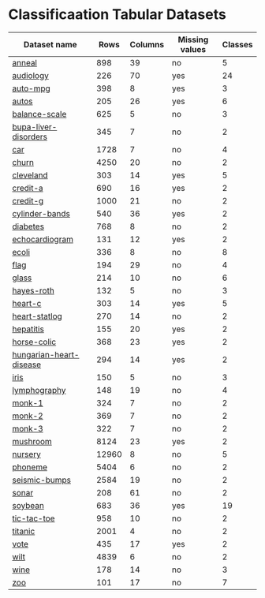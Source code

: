 # Classificaation Tabular Datasets

| Dataset name                                                                         | Rows  | Columns | Missing values | Classes |
| ------------------------------------------------------------------------------------ | ----- | ------- | -------------- | ------- |
| [anneal](https://archive.ics.uci.edu/ml/datasets/Annealing)                          | 898   | 39      | no             | 5       |
| [audiology](https://archive.ics.uci.edu/ml/datasets/Audiology+%28Standardized%29)    | 226   | 70      | yes            | 24      |   
| [auto-mpg](https://archive.ics.uci.edu/ml/datasets/auto+mpg)                         | 398   | 8       | yes            | 3       |   
| [autos](https://archive.ics.uci.edu/ml/datasets/Automobile)                          | 205   | 26      | yes            | 6       |   
| [balance-scale](https://archive.ics.uci.edu/ml/datasets/balance+scale)               | 625   | 5       | no             | 3       |
| [bupa-liver-disorders](https://archive.ics.uci.edu/ml/datasets/liver+disorders)      | 345   | 7       | no             | 2       |
| [car](https://archive.ics.uci.edu/ml/datasets/Car+Evaluation)                        | 1728  | 7       | no             | 4       |
| [churn](https://www.kaggle.com/competitions/customer-churn-prediction-2020/data)     | 4250  | 20     | no              | 2       |
| [cleveland](https://archive.ics.uci.edu/ml/datasets/heart+disease)                   | 303   | 14      | yes            | 5       |
| [credit-a](https://archive.ics.uci.edu/ml/datasets/Credit+Approval)                  | 690   | 16      | yes            | 2       |
| [credit-g](https://archive.ics.uci.edu/ml/datasets/Statlog+%28German+Credit+Data%29) | 1000   | 21      | no            | 2       |
| [cylinder-bands](https://archive.ics.uci.edu/ml/datasets/Cylinder+Bands)             | 540   | 36      | yes            | 2       |
| [diabetes](https://archive.ics.uci.edu/ml/datasets/Diabetes)                         | 768   | 8       | no             | 2       |
| [echocardiogram](https://archive.ics.uci.edu/ml/datasets/Echocardiogram)             | 131   | 12      | yes            | 2       |
| [ecoli](https://archive.ics.uci.edu/ml/datasets/ecoli)                               | 336   | 8       | no             | 8       |
| [flag](https://archive.ics.uci.edu/ml/datasets/Flags)                                | 194   | 29	     | no             | 4       |
| [glass](https://archive.ics.uci.edu/ml/datasets/glass+identification)                | 214   | 10      | no             | 6       |
| [hayes-roth](https://archive.ics.uci.edu/ml/datasets/Hayes-Roth)                     | 132   | 5       | no             | 3       |
| [heart-c](https://archive.ics.uci.edu/ml/datasets/Heart+Disease)                     | 303   | 14      | yes            | 5       |
| [heart-statlog](<https://archive.ics.uci.edu/ml/datasets/statlog+(heart)>)           | 270   | 14      | no             | 2       |
| [hepatitis](https://archive.ics.uci.edu/ml/datasets/hepatitis)                       | 155   | 20      | yes            | 2       |
| [horse-colic](https://archive.ics.uci.edu/ml/datasets/Horse+Colic)                   | 368   | 23      | yes            | 2       |
| [hungarian-heart-disease](https://archive.ics.uci.edu/ml/datasets/Heart+Disease)     | 294   | 14      | yes            | 2       |
| [iris](https://archive.ics.uci.edu/ml/datasets/iris)                                 | 150   | 5       | no             | 3       |
| [lymphography](https://archive.ics.uci.edu/ml/datasets/Lymphography)                 | 148   | 19      | no             | 4       |
| [monk-1](https://archive.ics.uci.edu/ml/datasets/MONK's+Problems)                    | 324   | 7       | no             | 2       |
| [monk-2](https://archive.ics.uci.edu/ml/datasets/MONK's+Problems)                    | 369   | 7       | no             | 2       |
| [monk-3](https://archive.ics.uci.edu/ml/datasets/MONK's+Problems)                    | 322   | 7       | no             | 2       |
| [mushroom](https://archive.ics.uci.edu/ml/datasets/mushroom)                         | 8124  | 23      | yes            | 2       |
| [nursery](https://archive.ics.uci.edu/ml/datasets/nursery)                           | 12960 | 8       | no             | 5       |
| [phoneme](https://www.openml.org/search?type=data&sort=runs&id=1489&status=active)   | 5404  | 6      | no              | 2       |
| [seismic-bumps](https://archive.ics.uci.edu/ml/datasets/seismic-bumps)               | 2584  | 19      | no             | 2       |
| [sonar](http://archive.ics.uci.edu/ml/datasets/connectionist+bench+(sonar,+mines+vs.+rocks)) | 208 | 61 | no            | 2       |
| [soybean](https://archive.ics.uci.edu/ml/datasets/Soybean+(Large))                   | 683   | 36      | yes            | 19      |
| [tic-tac-toe](https://archive.ics.uci.edu/ml/datasets/Tic-Tac-Toe+Endgame)           | 958   | 10       | no             | 2       |
| [titanic](https://www.kaggle.com/c/titanic)                                          | 2001  | 4       | no             | 2       |
| [vote](https://archive.ics.uci.edu/ml/datasets/congressional+voting+records)         | 435   | 17      | yes            | 2       |
| [wilt](https://archive.ics.uci.edu/ml/datasets/wilt)                                 | 4839  | 6      | no              | 2       |
| [wine](https://archive.ics.uci.edu/ml/datasets/wine)                                 | 178   | 14      | no             | 3       |
| [zoo](https://archive.ics.uci.edu/ml/datasets/zoo)                                   | 101   | 17      | no             | 7       |




